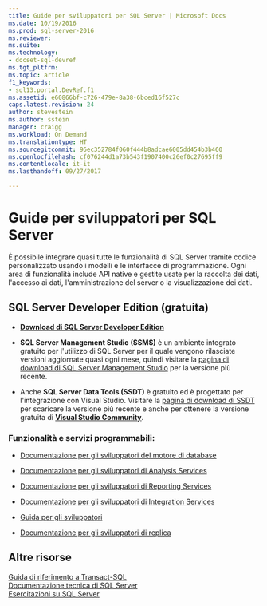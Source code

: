 ```yaml
---
title: Guide per sviluppatori per SQL Server | Microsoft Docs
ms.date: 10/19/2016
ms.prod: sql-server-2016
ms.reviewer: 
ms.suite: 
ms.technology:
- docset-sql-devref
ms.tgt_pltfrm: 
ms.topic: article
f1_keywords:
- sql13.portal.DevRef.f1
ms.assetid: e60866bf-c726-479e-8a38-6bced16f527c
caps.latest.revision: 24
author: stevestein
ms.author: sstein
manager: craigg
ms.workload: On Demand
ms.translationtype: HT
ms.sourcegitcommit: 96ec352784f060f444b8adcae6005dd454b3b460
ms.openlocfilehash: cf076244d1a73b543f1907400c26ef0c27695ff9
ms.contentlocale: it-it
ms.lasthandoff: 09/27/2017

---
```

# <a name="developer-guides-for-sql-server"></a>Guide per sviluppatori per SQL Server
  È possibile integrare quasi tutte le funzionalità di SQL Server tramite codice personalizzato usando i modelli e le interfacce di programmazione. Ogni area di funzionalità include API native e gestite usate per la raccolta dei dati, l'accesso ai dati, l'amministrazione del server o la visualizzazione dei dati.  
  
## <a name="sql-server-developer-edition-free"></a>SQL Server Developer Edition (gratuita)

- [**Download di SQL Server Developer Edition**](https://my.visualstudio.com/Downloads?q=SQL%20Server%20Developer)

- **SQL Server Management Studio (SSMS)** è un ambiente integrato gratuito per l'utilizzo di SQL Server per il quale vengono rilasciate versioni aggiornate quasi ogni mese, quindi visitare la [pagina di download di SQL Server Management Studio](../ssms/download-sql-server-management-studio-ssms.md) per la versione più recente.

- Anche **SQL Server Data Tools (SSDT)** è gratuito ed è progettato per l'integrazione con Visual Studio. Visitare la [pagina di download di SSDT](../ssdt/download-sql-server-data-tools-ssdt.md) per scaricare la versione più recente e anche per ottenere la versione gratuita di **[Visual Studio Community](https://www.visualstudio.com/products/visual-studio-community-vs.aspx)**.

  
### <a name="programmable-features-and-services"></a>Funzionalità e servizi programmabili: 
 - [Documentazione per gli sviluppatori del motore di database](../relational-databases/database-engine-developer-documentation.md)  
  
 - [Documentazione per gli sviluppatori di Analysis Services](../analysis-services/analysis-services-developer-documentation.md)  
  
 - [Documentazione per gli sviluppatori di Reporting Services](../reporting-services/reporting-services-developer-documentation.md)  
  
 - [Documentazione per gli sviluppatori di Integration Services](../integration-services/integration-services-developer-documentation.md)  
  
 - [Guida per gli sviluppatori](../master-data-services/develop/master-data-services-developer-documentation.md)  
  
 - [Documentazione per gli sviluppatori di replica](../relational-databases/replication/concepts/replication-developer-documentation.md)  
  
## <a name="more-resources"></a>Altre risorse 

 [Guida di riferimento a Transact-SQL](../t-sql/language-reference.md)   
 [Documentazione tecnica di SQL Server](../sql-server/sql-server-technical-documentation.md)   
 [Esercitazioni su SQL Server](../sql-server/tutorials-for-sql-server-2016.md)  
  

